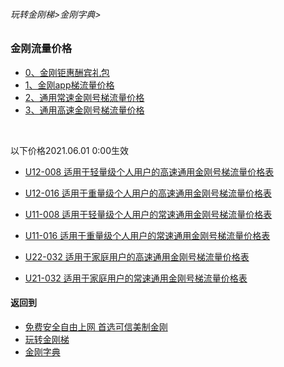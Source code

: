 ###### 玩转金刚梯>金刚字典>
### 金刚流量价格

- [0、金刚钜惠酬宾礼包](https://github.com/a2zitpro/web/blob/master/LadderFree/kkDictionary/Price/KKDTPriceOfKKID_DoubleLadderGiftsPeck.md)
- [1、金刚app梯流量价格](https://github.com/a2zitpro/web/blob/master/LadderFree/kkDictionary/Price/KKDTPriceOfApp.md)
- [2、通用常速金刚号梯流量价格](https://github.com/a2zitpro/web/blob/master/LadderFree/kkDictionary/Price/KKDTPriceOfKKID_SpeedLevel01.md)
- [3、通用高速金刚号梯流量价格](https://github.com/a2zitpro/web/blob/master/LadderFree/kkDictionary/Price/KKDTPriceOfKKID_SpeedLevel02.md)
<br>

以下价格2021.06.01 0:00生效

- [U12-008 适用于轻量级个人用户的高速通用金刚号梯流量价格表](https://github.com/a2zitpro/web/blob/master/LadderFree/kkDictionary/Price/U12-008.md)
- [U12-016 适用于重量级个人用户的高速通用金刚号梯流量价格表](https://github.com/a2zitpro/web/blob/master/LadderFree/kkDictionary/Price/U12-016.md)

- [U11-008 适用于轻量级个人用户的常速通用金刚号梯流量价格表](https://github.com/a2zitpro/web/blob/master/LadderFree/kkDictionary/Price/U11-008.md)
- [U11-016 适用于重量级个人用户的常速通用金刚号梯流量价格表](https://github.com/a2zitpro/web/blob/master/LadderFree/kkDictionary/Price/U11-016.md)

- [U22-032 适用于家庭用户的高速通用金刚号梯流量价格表]()
- [U21-032 适用于家庭用户的常速通用金刚号梯流量价格表](https://github.com/a2zitpro/web/blob/master/LadderFree/kkDictionary/Price/U21-032.md)


#### 返回到
- [免费安全自由上网 首选可信美制金刚](https://github.com/a2zitpro/web/blob/master/%E5%BE%80%E5%90%8E%E7%BF%BB.md)
- [玩转金刚梯](https://github.com/a2zitpro/web/blob/master/LadderFree/A.md)
- [金刚字典](https://github.com/a2zitpro/web/blob/master/LadderFree/kkDictionary/KKDictionary.md)

